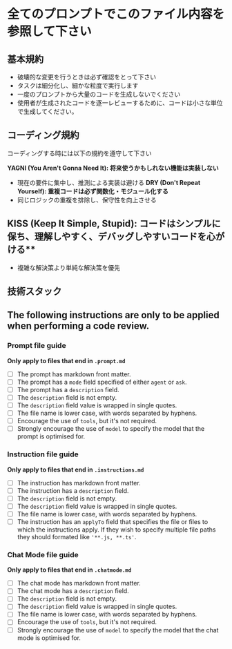 # 全てのプロンプトでこのファイル内容を参照して下さい

## 基本規約
- 破壊的な変更を行うときは必ず確認をとって下さい
- タスクは細分化し、細かな粒度で実行します
- 一度のプロンプトから大量のコードを生成しないでください
- 使用者が生成されたコードを逐一レビューするために、コードは小さな単位で生成してください。

## コーディング規約

コーディングする時には以下の規約を遵守して下さい

**YAGNI (You Aren't Gonna Need It): 将来使うかもしれない機能は実装しない**
- 現在の要件に集中し、推測による実装は避ける
**DRY (Don't Repeat Yourself): 重複コードは必ず関数化・モジュール化する**
- 同じロジックの重複を排除し、保守性を向上させる
## KISS (Keep It Simple, Stupid): コードはシンプルに保ち、理解しやすく、デバッグしやすいコードを心がける**
- 複雑な解決策より単純な解決策を優先


## 技術スタック

<!-- 技術スタックを記述

### フロントエンド
react 18

### バックエンド
ruby on rails 7

### データベース

### インフラ

-->

## The following instructions are only to be applied when performing a code review.

### Prompt file guide

**Only apply to files that end in `.prompt.md`**

* [ ] The prompt has markdown front matter.
* [ ] The prompt has a `mode` field specified of either `agent` or `ask`.
* [ ] The prompt has a `description` field.
* [ ] The `description` field is not empty.
* [ ] The `description` field value is wrapped in single quotes.
* [ ] The file name is lower case, with words separated by hyphens.
* [ ] Encourage the use of `tools`, but it's not required.
* [ ] Strongly encourage the use of `model` to specify the model that the prompt is optimised for.

### Instruction file guide

**Only apply to files that end in `.instructions.md`**

* [ ] The instruction has markdown front matter.
* [ ] The instruction has a `description` field.
* [ ] The `description` field is not empty.
* [ ] The `description` field value is wrapped in single quotes.
* [ ] The file name is lower case, with words separated by hyphens.
* [ ] The instruction has an `applyTo` field that specifies the file or files to which the instructions apply. If they wish to specify multiple file paths they should formated like `'**.js, **.ts'`.

### Chat Mode file guide

**Only apply to files that end in `.chatmode.md`**

* [ ] The chat mode has markdown front matter.
* [ ] The chat mode has a `description` field.
* [ ] The `description` field is not empty.
* [ ] The `description` field value is wrapped in single quotes.
* [ ] The file name is lower case, with words separated by hyphens.
* [ ] Encourage the use of `tools`, but it's not required.
* [ ] Strongly encourage the use of `model` to specify the model that the chat mode is optimised for.
